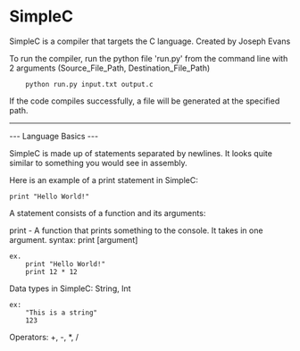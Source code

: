 # SimpleC

SimpleC is a compiler that targets the C language.
Created by Joseph Evans

To run the compiler, run the python file 'run.py' from the command line
with 2 arguments (Source_File_Path, Destination_File_Path)
        
        python run.py input.txt output.c

If the code compiles successfully, a file will be generated at the specified
path.

------------------------------------
--- Language Basics ---

SimpleC is made up of statements separated by newlines. It looks quite
similar to something you would see in assembly.

Here is an example of a print statement in SimpleC:

    print "Hello World!"

A statement consists of a function and its arguments:

print - A function that prints something to the console. It takes in one
argument.
    syntax:
        print [argument]

    ex.
        print "Hello World!"
        print 12 * 12

Data types in SimpleC:
    String, Int

    ex:
        "This is a string"
        123

Operators:
    +, -, *, /
